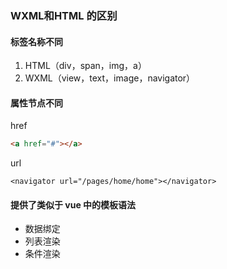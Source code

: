 ### WXML和HTML 的区别

#### 标签名称不同

1. HTML（div，span，img，a）
2. WXML（view，text，image，navigator）

#### 属性节点不同

href

```html
<a href="#"></a>
```

url

```wxml
<navigator url="/pages/home/home"></navigator>
```


#### 提供了类似于 vue 中的模板语法

- 数据绑定
- 列表渲染
- 条件渲染